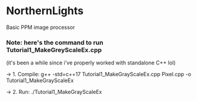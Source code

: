 # NorthernLights
Basic PPM image processor

### Note: here's the command to run Tutorial1_MakeGreyScaleEx.cpp
(it's been a while since i've properly worked with standalone C++ lol)

-> 1. Compile:
g++ -std=c++17 Tutorial1_MakeGrayScaleEx.cpp Pixel.cpp -o Tutorial1_MakeGrayScaleEx

-> 2. Run:
./Tutorial1_MakeGrayScaleEx
